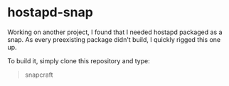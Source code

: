 # hostapd-snap

Working on another project, I found that I needed hostapd packaged as a snap. As every preexisting package didn't build, I quickly rigged this one up.

To build it, simply clone this repository and type:

> snapcraft
